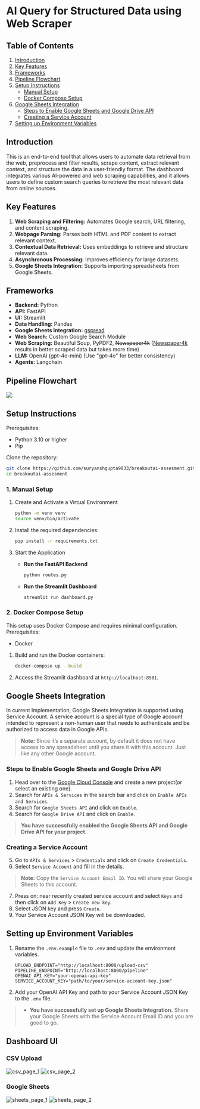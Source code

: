 # AI Query for Structured Data using Web Scraper

## Table of Contents
1. [Introduction](#introduction)
2. [Key Features](#key-features)
3. [Frameworks](#frameworks)
4. [Pipeline Flowchart](#pipeline-flowchart)
5. [Setup Instructions](#setup-instructions)
    - [Manual Setup](#1-manual-setup)
    - [Docker Compose Setup](#2-docker-compose-setup)
6. [Google Sheets Integration](#google-sheets-integration)
    - [Steps to Enable Google Sheets and Google Drive API](#steps-to-enable-google-sheets-and-google-drive-api)
    - [Creating a Service Account](#creating-a-service-account)
7. [Setting up Environment Variables](#setting-up-environment-variables)

## Introduction
This is an end-to-end tool that allows users to automate data retrieval from the web, preprocess and filter results, scrape content, extract relevant context, and structure the data in a user-friendly format. The dashboard integrates various AI-powered and web scraping capabilities, and it allows users to define custom search queries to retrieve the most relevant data from online sources.

## Key Features
1. **Web Scraping and Filtering:** Automates Google search, URL filtering, and content scraping.
2. **Webpage Parsing:** Parses both HTML and PDF content to extract relevant context.
3. **Contextual Data Retrieval:** Uses embeddings to retrieve and structure relevant data.
4. **Asynchronous Processing:** Improves efficiency for large datasets.
5. **Google Sheets Integration:** Supports importing spreadsheets from Google Sheets.

## Frameworks
- **Backend:** Python
- **API:** FastAPI
- **UI:** Streamlit
- **Data Handling:** Pandas
- **Google Sheets Integration:** [gspread](https://pypi.org/project/gspread/)
- **Web Search:** Custom Google Search Module
- **Web Scraping:** Beautiful Soup, PyPDF2, ~~Newspaper4k~~ ([Newspaper4k](https://github.com/AndyTheFactory/newspaper4k) results in better scraped data but takes more time)
- **LLM:** OpenAI (gpt-4o-mini) (Use "gpt-4o" for better consistency)
- **Agents:** Langchain

## Pipeline Flowchart
[![](https://app.eraser.io/workspace/ppoyn1JCW4ovoj4aMwC8/preview?elements=ljSFRrRDGOUB2yuJRALU0g&type=embed)](https://app.eraser.io/workspace/ppoyn1JCW4ovoj4aMwC8?elements=ljSFRrRDGOUB2yuJRALU0g)

## Setup Instructions
Prerequisites:
- Python 3.10 or higher
- Pip

Clone the repository:
```bash
git clone https://github.com/suryanshgupta9933/breakoutai-assesment.git
cd breakoutai-assesment
```

### 1. Manual Setup

1. Create and Activate a Virtual Environment
    ```bash
    python -m venv venv
    source venv/bin/activate
    ```

2. Install the required dependencies:
    ```bash
    pip install -r requirements.txt
    ```

3. Start the Application
    - **Run the FastAPI Backend**
        ```bash
        python routes.py
        ```
    - **Run the Streamlit Dashboard**
        ```bash
        streamlit run dashboard.py
        ```

### 2. Docker Compose Setup

This setup uses Docker Compose and requires minimal configuration.
Prerequisites:
- Docker

1. Build and run the Docker containers:
    ```bash
    docker-compose up --build
    ```

2. Access the Streamlit dashboard at `http://localhost:8501`.

## Google Sheets Integration
In current Implementation, Google Sheets Integration is supported using Service Account.
A service account is a special type of Google account intended to represent a non-human user that needs to authenticate and be authorized to access data in Google APIs.

> **Note:** Since it’s a separate account, by default it does not have access to any spreadsheet until you share it with this account. Just like any other Google account.

### Steps to Enable Google Sheets and Google Drive API
1. Head over to the [Google Cloud Console](https://console.cloud.google.com/) and create a new project(or select an existing one).
2. Search for `APIs & Services` in the search bar and click on `Enable APIs and Services`.
3. Search for `Google Sheets API` and click on `Enable`.
4. Search for `Google Drive API` and click on `Enable`.

> **You have successfully enabled the Google Sheets API and Google Drive API for your project.**

### Creating a Service Account

5. Go to `APIs & Services` > `Credentials` and click on `Create Credentials`.
6. Select `Service Account` and fill in the details.

> **Note:** Copy the `Service Account Email ID`. You will share your Google Sheets to this account.

7. Press on: near recently created service account and select `Keys` and then click on `Add Key` > `Create new key`.
8. Select JSON key and press `Create`.
9. Your Service Account JSON Key will be downloaded.

## Setting up Environment Variables
1. Rename the `.env.example` file to `.env` and update the environment variables.
    ```plaintext
    UPLOAD_ENDPOINT="http://localhost:8000/upload-csv"
    PIPELINE_ENDPOINT="http://localhost:8000/pipeline"
    OPENAI_API_KEY="your-openai-api-key"
    SERVICE_ACCOUNT_KEY="path/to/your/service-account-key.json"
    ```
2. Add your OpenAI API Key and path to your Service Account JSON Key to the `.env` file.

> - **You have successfully set up Google Sheets Integration.**
Share your Google Sheets with the Service Account Email ID and you are good to go.

## Dashboard UI
### CSV Upload
![csv_page_1](assets/csv_page_1.png)
![csv_page_2](assets/csv_page_2.png)

### Google Sheets
![sheets_page_1](assets/sheets_page_1.png)
![sheets_page_2](assets/sheets_page_2.png)
